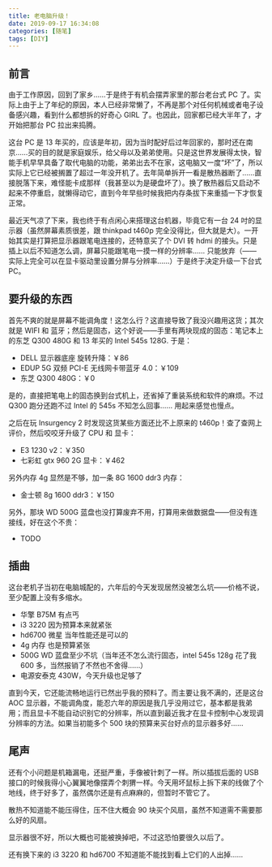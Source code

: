 ```yaml
---
title: 老电脑升级！
date: 2019-09-17 16:34:08
categories: [随笔]
tags: [DIY]
---
```


## 前言

由于工作原因，回到了家乡……于是终于有机会摆弄家里的那台老台式 PC 了。实际上由于上了年纪的原因，本人已经非常懒了，不再是那个对任何机械或者电子设备感兴趣，看到什么都想拆的好奇心 GIRL 了。也因此，回家都已经大半年了，才开始把那台 PC 拉出来捣腾。

这台 PC 是 13 年买的，应该是年初，因为当时配好后过年回家的，那时还在南京……买的目的就是家庭娱乐，给父母以及弟弟使用。只是这世界发展得太快，智能手机早早具备了取代电脑的功能，弟弟出去不在家，这电脑又一度“坏”了，所以实际上它已经被搁置了超过一年没开机了。去年简单拆开一看是散热器断了……直接脱落下来，难怪能卡成那样（我甚至以为是硬盘坏了）。换了散热器后又启动不起来不停重启，就懒得动它，直到今年早些时候我把内存条拔下来重插一下才恢复正常。

最近天气凉了下来，我也终于有点闲心来搭理这台机器，毕竟它有一台 24 吋的显示器（虽然屏幕素质很差，跟 thinkpad t460p 完全没得比，但大就是大）。一开始其实是打算把显示器跟笔电连接的，还特意买了个 DVI 转 hdmi 的接头。只是插上以后不知道怎么调，屏幕只能跟笔电一摸一样的分辨率…… 只能放弃（——实际上完全可以在显卡驱动里设置分屏与分辨率……）于是终于决定升级一下台式 PC。

## 要升级的东西

首先不爽的就是屏幕不能调角度！这怎么行？这直接导致了我没兴趣用这货；其次就是 WIFI 和 蓝牙；然后是固态，这个好说——手里有两块现成的固态：笔记本上的东芝 Q300 480G 和 13 年买的 Intel 545s 128G. 于是：

* DELL 显示器底座 旋转升降：￥86
* EDUP 5G 双频 PCI-E 无线网卡带蓝牙 4.0：￥109
* 东芝 Q300 480G：￥0

是的，直接把笔电上的固态换到台式机上，还省掉了重装系统和软件的麻烦。不过 Q300 跑分还跑不过 Intel 的 545s 不知怎么回事…… 用起来感觉也慢点。

之后在玩 Insurgency 2 时发现这货某些方面还比不上原来的 t460p！查了查网上评价，然后咬咬牙升级了 CPU 和 显卡：

* E3 1230 v2：￥350
* 七彩虹 gtx 960 2G 显卡：￥462

另外内存 4g 显然是不够，加一条 8G 1600 ddr3 内存：

* 金士顿 8g 1600 ddr3：￥150

另外，那块 WD 500G 蓝盘也没打算废弃不用，打算用来做数据盘——但没有连接线，好在这个不贵：

* TODO

## 插曲

这台老机子当初在电脑城配的，六年后的今天发现居然没被怎么坑——价格不说，至少配置上没有多缩水。

* 华擎 B75M 有点丐
* i3 3220 因为预算本来就紧张
* hd6700 微星 当年性能还是可以的
* 4g 内存 也是预算紧张
* 500G WD 蓝盘至少不坑（当年还不怎么流行固态，intel 545s 128g 花了我 600 多，当然报销了不然也不舍得……）
* 电源安泰克 430W，今天升级也足够了

直到今天，它还能流畅地运行已然出乎我的预料了。而主要让我不满的，还是这台 AOC 显示器，不能调角度，能忍六年的原因是我几乎没用过它，基本都是我弟用；而且显卡不能自动识别它的分辨率，所以直到最近我才在显卡控制中心发现调分辨率的方法。如果当初能多个 500 块的预算来买台好点的显示器多好……

## 尾声

还有个小问题是机箱漏电，还挺严重，手像被针刺了一样。所以插拔后面的 USB 接口的时候我得小心翼翼地像摆弄个刺猬一样。今天用坏鼠标上拆下来的线做了个地线，终于好多了，虽然偶尔还是有点麻麻的，但暂时不管它了。

散热不知道能不能压得住，压不住大概会 90 块买个风扇，虽然不知道需不需要那么好的风扇。

显示器很不好，所以大概也可能被换掉吧，不过这恐怕要很久以后了。

还有换下来的 i3 3220 和 hd6700 不知道能不能找到看上它们的人出掉……